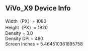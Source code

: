 

## ViVo_X9 Device Info     
Width（PX）= 1080     
Height（PX）= 1920      
Density = 3.0    
Density DPI = 480          
Screen Inches = 5.464510361895758 


